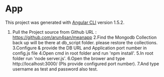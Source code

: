 # App

This project was generated with [Angular CLI](https://github.com/angular/angular-cli) version 1.5.2.

1. Pull the Project source from Github
URL : https://github.com/arun4san/meanapp
2.Find the Mongodb Collection back up will be there at db_script folder. please restore the collections.
3.Configure & provide the DB URL and Application port number in config.js file
4.Open cmd in root folder and run 'npm install'.
5.In root folder run 'node server.js'.
6.Open the brower and type http://localhost:3000/ (Pls provide configured port number).
7.And type username as test and password also test.

